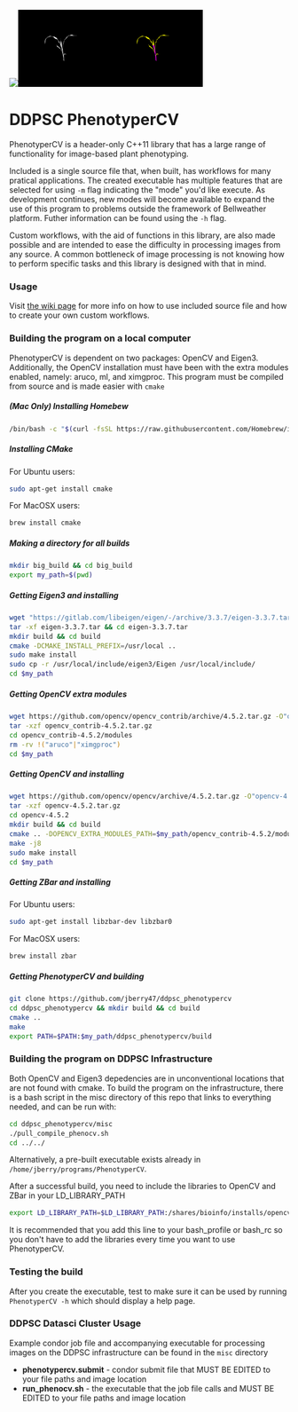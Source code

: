 <img src="www/raw.png" width="33%"></img><img src="www/mask.png" width="33%"></img><img src="www/classified.png" width="33%"></img>

# DDPSC PhenotyperCV
PhenotyperCV is a header-only C++11 library that has a large range of functionality for image-based plant phenotyping. 

Included is a single source file that, when built, has workflows for many pratical applications. The created executable has multiple features that are selected for using `-m` flag indicating the "mode" you'd like execute. As development continues, new modes will become available to expand the use of this program to problems outside the framework of Bellweather platform. Futher information can be found using the `-h` flag. 

Custom workflows, with the aid of functions in this library, are also made possible and are intended to ease the difficulty in processing images from any source. A common bottleneck of image processing is not knowing how to perform specific tasks and this library is designed with that in mind.

### Usage
Visit [the wiki page](https://github.com/jberry47/ddpsc_phenotypercv/wiki) for more info on how to use included source file and how to create your own custom workflows. 

### Building the program on a local computer
PhenotyperCV is dependent on two packages: OpenCV and Eigen3. Additionally, the OpenCV installation must have been with the extra modules enabled, namely: aruco, ml, and ximgproc. This program must be compiled from source and is made easier with `cmake`

##### (Mac Only) Installing Homebew
```bash 
/bin/bash -c "$(curl -fsSL https://raw.githubusercontent.com/Homebrew/install/HEAD/install.sh)"
```

##### Installing CMake
For Ubuntu users:
```bash
sudo apt-get install cmake
```
For MacOSX users:
```bash
brew install cmake
```

##### Making a directory for all builds
```bash
mkdir big_build && cd big_build
export my_path=$(pwd)
```

##### Getting Eigen3 and installing
```bash
wget "https://gitlab.com/libeigen/eigen/-/archive/3.3.7/eigen-3.3.7.tar.bz2" -O"eigen-3.3.7.tar"
tar -xf eigen-3.3.7.tar && cd eigen-3.3.7.tar
mkdir build && cd build
cmake -DCMAKE_INSTALL_PREFIX=/usr/local ..
sudo make install
sudo cp -r /usr/local/include/eigen3/Eigen /usr/local/include/
cd $my_path
```

##### Getting OpenCV extra modules
```bash
wget https://github.com/opencv/opencv_contrib/archive/4.5.2.tar.gz -O"opencv_contrib-4.5.2.tar.gz"
tar -xzf opencv_contrib-4.5.2.tar.gz
cd opencv_contrib-4.5.2/modules
rm -rv !("aruco"|"ximgproc") 
cd $my_path
```

##### Getting OpenCV and installing
```bash
wget https://github.com/opencv/opencv/archive/4.5.2.tar.gz -O"opencv-4.5.2.tar.gz"
tar -xzf opencv-4.5.2.tar.gz
cd opencv-4.5.2
mkdir build && cd build
cmake .. -DOPENCV_EXTRA_MODULES_PATH=$my_path/opencv_contrib-4.5.2/modules
make -j8
sudo make install
cd $my_path
```
##### Getting ZBar and installing
For Ubuntu users:
```bash
sudo apt-get install libzbar-dev libzbar0
```
For MacOSX users:
```bash
brew install zbar
```

##### Getting PhenotyperCV and building
```bash
git clone https://github.com/jberry47/ddpsc_phenotypercv
cd ddpsc_phenotypercv && mkdir build && cd build
cmake ..
make
export PATH=$PATH:$my_path/ddpsc_phenotypercv/build
```

### Building the program on DDPSC Infrastructure
Both OpenCV and Eigen3 depedencies are in unconventional locations that are not found with cmake. To build the program on the infrastructure, there is a bash script in the misc directory of this repo that links to everything needed, and can be run with: 
```bash 
cd ddpsc_phenotypercv/misc
./pull_compile_phenocv.sh
cd ../../
```
Alternatively, a pre-built executable exists already in `/home/jberry/programs/PhenotyperCV`.

After a successful build, you need to include the libraries to OpenCV and ZBar in your LD_LIBRARY_PATH
```bash
export LD_LIBRARY_PATH=$LD_LIBRARY_PATH:/shares/bioinfo/installs/opencv-3.3.0/install/lib:/bioinfo/lib
```
It is recommended that you add this line to your bash_profile or bash_rc so you don't have to add the libraries every time you want to use PhenotyperCV.

### Testing the build
After you create the executable, test to make sure it can be used by running `PhenotyperCV -h` which should display a help page. 

### DDPSC Datasci Cluster Usage
Example condor job file and accompanying executable for processing images on the DDPSC infrastructure can be found in the `misc` directory
* **phenotypercv.submit** - condor submit file that MUST BE EDITED to your file paths and image location
* **run_phenocv.sh** - the executable that the job file calls and MUST BE EDITED to your file paths and image location

